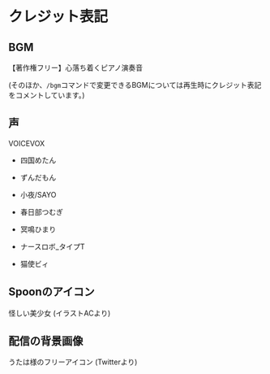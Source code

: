 # クレジット表記

## BGM

【著作権フリー】心落ち着くピアノ演奏音

(そのほか、`/bgm`コマンドで変更できるBGMについては再生時にクレジット表記をコメントしています。)

## 声

VOICEVOX

- 四国めたん

- ずんだもん

- 小夜/SAYO

- 春日部つむぎ

- 冥鳴ひまり

- ナースロボ_タイプT

- 猫使ビィ

## Spoonのアイコン

怪しい美少女 (イラストACより)

## 配信の背景画像

うたは様のフリーアイコン (Twitterより)

